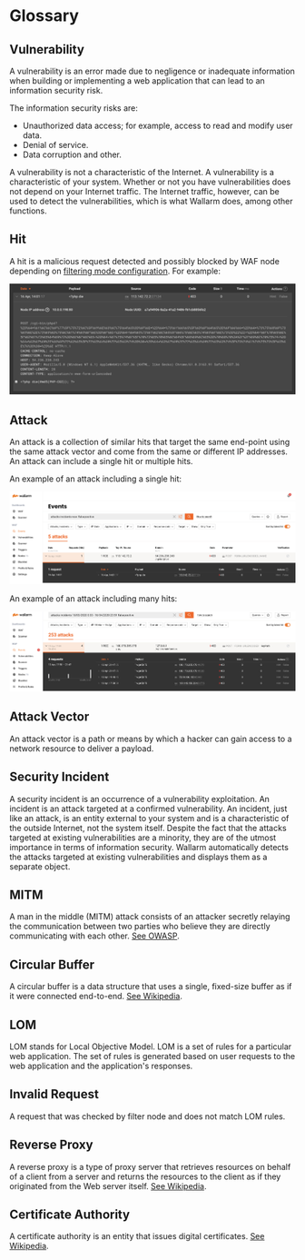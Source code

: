 # Glossary

## Vulnerability
A vulnerability is an error made due to negligence or inadequate information when building or implementing a web application that can lead to an information security risk.

The information security risks are:

* Unauthorized data access; for example, access to read and modify user data.
* Denial of service.
* Data corruption and other.

A vulnerability is not a characteristic of the Internet. A vulnerability is a characteristic of your system. Whether or not you have vulnerabilities does not depend on your Internet traffic. The Internet traffic, however, can be used to detect the vulnerabilities, which is what Wallarm does, among other functions.

## Hit

A hit is a malicious request detected and possibly blocked by WAF node depending on [filtering mode configuration](admin-en/configure-wallarm-mode.md). For example:

![!Hit example](images/glossary/hit-example.png)

## Attack

An attack is a collection of similar hits that target the same end-point using the same attack vector and come from the same or different IP addresses. An attack can include a single hit or multiple hits.

An example of an attack including a single hit:

![!Attack with one hit](images/glossary/attack-with-one-hit-example.png)

An example of an attack including many hits:

![!Attack with several hits](images/glossary/attack-with-several-hits-example.png)

## Attack Vector
An attack vector is a path or means by which a hacker can gain access to a network resource to deliver a payload.

## Security Incident
A security incident is an occurrence of a vulnerability exploitation. An incident is an attack targeted at a confirmed vulnerability.
An incident, just like an attack, is an entity external to your system and is a characteristic of the outside Internet, not the system itself. Despite the fact that the attacks targeted at existing vulnerabilities are a minority, they are of the utmost importance in terms of information security. Wallarm automatically detects the attacks targeted at existing vulnerabilities and displays them as a separate object.

## MITM
A man in the middle (MITM) attack consists of an attacker secretly relaying the communication between two parties who believe they are directly communicating with each other.
[See OWASP](https://owasp.org/www-community/attacks/Man-in-the-middle_attack).

## Circular Buffer
A circular buffer is a data structure that uses a single, fixed-size buffer as if it were connected end-to-end.
[See Wikipedia](https://en.wikipedia.org/wiki/Circular_buffer).

## LOM
LOM stands for Local Objective Model. LOM is a set of rules for a particular web application. The set of rules is generated based on user requests to the web application and the application's responses.

## Invalid Request
A request that was checked by filter node and does not match LOM rules.

## Reverse Proxy
A reverse proxy is a type of proxy server that retrieves resources on behalf of a client from a server and returns the resources to the client as if they originated from the Web server itself.
[See Wikipedia](https://en.wikipedia.org/wiki/Reverse_proxy).

## Certificate Authority
A certificate authority is an entity that issues digital certificates.
[See Wikipedia](https://en.wikipedia.org/wiki/Certificate_authority).
